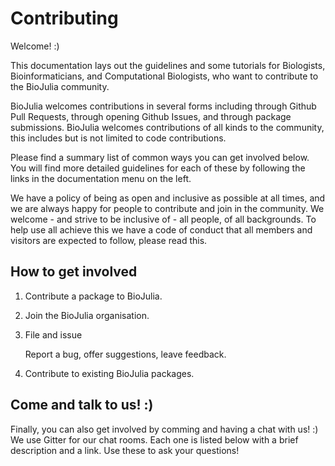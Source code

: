 # Contributing

Welcome! :)

This documentation lays out the guidelines and some tutorials for
Biologists, Bioinformaticians, and Computational Biologists, who want to contribute to the BioJulia community.

BioJulia welcomes contributions in several forms including through Github Pull Requests, through opening Github Issues, and through package submissions. BioJulia welcomes contributions of all kinds to the community, this includes but is not limited to code contributions.

Please find a summary list of common ways you can get involved below. You will find more detailed guidelines for each of these by following the links in the documentation menu on the left.

We have a policy of being as open and inclusive as possible at all times, and we are always happy for people to contribute and join in the community. We welcome - and strive to be inclusive of - all people, of all backgrounds. To help use all achieve this we have a code of conduct that all members and visitors are expected to follow, please read this.

## How to get involved

1. Contribute a package to BioJulia.
2. Join the BioJulia organisation.
3. File and issue
   
   Report a bug, offer suggestions, leave feedback.

4. Contribute to existing BioJulia packages.

## Come and talk to us! :)
Finally, you can also get involved by comming and having a chat with us! :)
We use Gitter for our chat rooms. Each one is listed below with a brief description and a link. Use these to ask your questions! 

